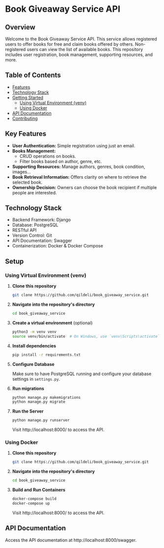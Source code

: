 # Book Giveaway Service API

## Overview
Welcome to the Book Giveaway Service API. This service allows registered users to offer books for free and claim books offered by others. Non-registered users can view the list of available books. This repository includes user registration, book management, supporting resources, and more.

## Table of Contents
- [Features](#key-features)
- [Technology Stack](#technology-stack)
- [Getting Started](#setup)
  - [Using Virtual Environment (venv)](#using-virtual-environment-venv)
  - [Using Docker](#using-docker)
- [API Documentation](#api-documentation)
- [Contributing](#contributing)

## Key Features
- **User Authentication:** Simple registration using just an email.
- **Books Management:** 
  - CRUD operations on books.
  - Filter books based on author, genre, etc.
- **Supporting Resources:** Manage authors, genres, book condition, images...
- **Book Retrieval Information:** Offers clarity on where to retrieve the selected book.
- **Ownership Decision:** Owners can choose the book recipient if multiple people are interested.

## Technology Stack
- Backend Framework: Django
- Database: PostgreSQL
- RESTful API
- Version Control: Git
- API Documentation: Swagger
- Containerization: Docker & Docker Compose

## Setup

### Using Virtual Environment (venv)

1. **Clone this repository**

    ```bash
    git clone https://github.com/qildeli/book_giveaway_service.git
    ```

2. **Navigate into the repository's directory**

    ```bash
    cd book_giveaway_service
    ```

3. **Create a virtual environment** (optional)

    ```bash
    python3 -m venv venv
    source venv/bin/activate  # On Windows, use `venv\Scripts\activate`
    ```

4. **Install dependencies**

    ```bash
    pip install -r requirements.txt
    ```

5. **Configure Database**

    Make sure to have PostgreSQL running and configure your database settings in `settings.py`.


6. **Run migrations**

    ```bash
    python manage.py makemigrations
    python manage.py migrate
    ```

6. **Run the Server**

    ```bash
    python manage.py runserver
    ```
   
    Visit http://localhost:8000/ to access the API.

### Using Docker
1. **Clone this repository**

    ```bash
    git clone https://github.com/qildeli/book_giveaway_service.git
    ```

2. **Navigate into the repository's directory**

    ```bash
    cd book_giveaway_service
    ```
   
3. **Build and Run Containers**

    ```bash
    docker-compose build
    docker-compose up
    ```
   
    Visit http://localhost:8000/ to access the API.


## API Documentation
Access the API documentation at http://localhost:8000/swagger.